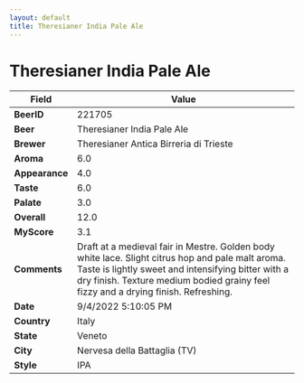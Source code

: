 ```yaml
---
layout: default
title: Theresianer India Pale Ale
---
```


# Theresianer India Pale Ale

| Field         | Value     |
|---------------|-----------|
| **BeerID** | 221705 |
| **Beer** | Theresianer India Pale Ale |
| **Brewer** | Theresianer Antica Birreria di Trieste |
| **Aroma** | 6.0 |
| **Appearance** | 4.0 |
| **Taste** | 6.0 |
| **Palate** | 3.0 |
| **Overall** | 12.0 |
| **MyScore** | 3.1 |
| **Comments** | Draft at a medieval fair in Mestre. Golden body white lace. Slight citrus hop and pale malt aroma. Taste is lightly sweet and intensifying bitter with a dry finish. Texture medium bodied grainy feel fizzy and a drying finish. Refreshing. |
| **Date** | 9/4/2022 5:10:05 PM |
| **Country** | Italy |
| **State** | Veneto |
| **City** | Nervesa della Battaglia &#40;TV&#41; |
| **Style** | IPA |
